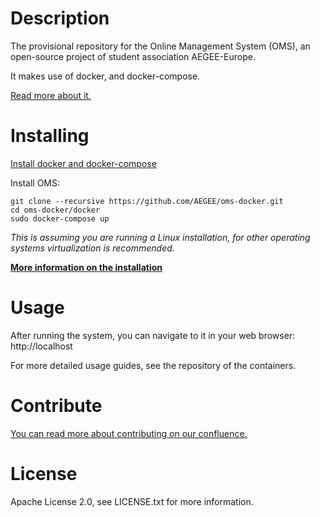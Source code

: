# Description
The provisional repository for the Online Management System (OMS), an open-source project of student association AEGEE-Europe.

It makes use of docker, and docker-compose.

[Read more about it.](https://oms-project.atlassian.net/wiki/spaces/GENERAL/overview)

# Installing

[Install docker and docker-compose](https://docs.docker.com/compose/install/)

Install OMS:
```
git clone --recursive https://github.com/AEGEE/oms-docker.git
cd oms-docker/docker
sudo docker-compose up
```

*This is assuming you are running a Linux installation, for other operating systems virtualization is recommended.*

[**More information on the installation**](https://oms-project.atlassian.net/wiki/spaces/GENERAL/pages/17235970/Installation)

# Usage
After running the system, you can navigate to it in your web browser: http://localhost

For more detailed usage guides, see the repository of the containers.

# Contribute
[You can read more about contributing on our confluence.](https://oms-project.atlassian.net/wiki/spaces/GENERAL/overview)

# License
Apache License 2.0, see LICENSE.txt for more information.
